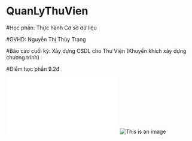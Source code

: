 # QuanLyThuVien

#Học phần: Thực hành Cơ sở dữ liệu

#GVHD: Nguyễn Thị Thùy Trang

#Báo cáo cuối kỳ: Xây dựng CSDL cho Thư Viện (Khuyến khích xây dựng chương trình)

#Điểm học phần 9.2đ

![Mô hình thực thể kết hợp](/QL_ThuVien.pdf)
![This is an image](https://myoctocat.com/assets/images/base-octocat.svg)

